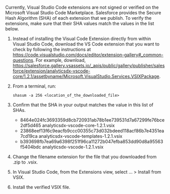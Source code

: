 Currently, Visual Studio Code extensions are not signed or verified on the
Microsoft Visual Studio Code Marketplace. Salesforce provides the Secure Hash
Algorithm (SHA) of each extension that we publish. To verify the extensions,
make sure that their SHA values match the values in the list below.

1. Instead of installing the Visual Code Extension directly from within Visual
   Studio Code, download the VS Code extension that you want to check by
   following the instructions at
   https://code.visualstudio.com/docs/editor/extension-gallery#_common-questions.
   For example, download,
   https://salesforce.gallery.vsassets.io/_apis/public/gallery/publisher/salesforce/extension/analyticsdx-vscode-core/1.2.1/assetbyname/Microsoft.VisualStudio.Services.VSIXPackage.

2. From a terminal, run:

    `shasum -a 256 <location_of_the_downloaded_file>`

3. Confirm that the SHA in your output matches the value in this list of SHAs.

   - 8464e024fc3693359d8cb720931ab78b1ee739531d7a67299fe76bce2df5d465  analyticsdx-vscode-core-1.2.1.vsix
   - 23868eef13f6c9eacfb9ccc00355c73d032bdeed118acf86b7e4351ea7cd19ca  analyticsdx-vscode-templates-1.2.1.vsix
   - b393698fb7ea69a6398f251f96ca11272b047efba853dd90d8a95563f5404bdc  analyticsdx-vscode-1.2.1.vsix


4. Change the filename extension for the file that you downloaded from .zip to
.vsix.

5. In Visual Studio Code, from the Extensions view, select ... > Install from
VSIX.

6. Install the verified VSIX file.

